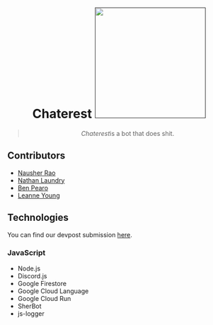 <h1 align="center">
  Chaterest
  <a href=""><img src="logo.png" width="250"/></a>
</h1>

<blockquote align="center">
  <em>Chaterest</em>is a bot that does shit.
</blockquote>

## Contributors
- [Nausher Rao](https://www.github.com/sherrao)<br>
- [Nathan Laundry](https://www.github.com/tdmittens)<br>
- [Ben Pearo](https://www.github.com/AustinLuu)<br>
- [Leanne Young](https://github.com/danerkestey)<br>

## Technologies
You can find our devpost submission [here](https://devpost.com/software/karaokebot).

### JavaScript
- Node.js
- Discord.js
- Google Firestore
- Google Cloud Language
- Google Cloud Run
- SherBot
- js-logger

